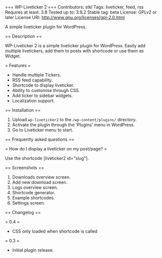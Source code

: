 === WP-Liveticker 2 ===
Contributors: stkl
Tags: liveticker, feed, rss
Requires at least: 3.8
Tested up to: 3.9.2
Stable tag: beta
License: GPLv2 or later
License URI: http://www.gnu.org/licenses/gpl-2.0.html

A simple liveticker plugin for WordPress.

== Description ==

WP-Liveticker 2 is a simple liveticker plugin for WordPress. Easily add multiple livetickers, add them to posts with shortcode or use them as Widget.

= Features =
+ Handle multiple Tickers.
+ RSS feed capability.
+ Shortcode to display liveticker.
+ Ability to customise through CSS.
+ Add ticker to sidebar widgets.
+ Localization support.

== Installation ==

1. Upload `wp-liveticker2` to the `/wp-content/plugins/` directory.
2. Activate the plugin through the 'Plugins' menu in WordPress.
3. Go to Liveticker menu to start.

== Frequently asked questions ==

= How do I display a liveticker on my post/page? =

Use the shortcode [liveticker2 id="slug"].

== Screenshots ==

1. Downloads overview screen.
2. Add new download screen.
3. Logs overview screen.
4. Shortcode generator.
5. Example shortcodes.
6. Settings screen.

== Changelog ==

= 0.4 =
+ CSS only loaded when shortcode is called

= 0.3 =
+ Initial plugin release.
